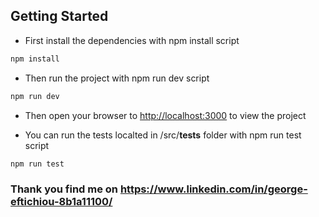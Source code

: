 ## Getting Started

- First install the dependencies with npm install script

```bash
npm install
```

- Then run the project with npm run dev script

```bash
npm run dev
```

- Then open your browser to <http://localhost:3000> to view the project

- You can run the tests localted in /src/**tests** folder with npm run test script

```bash
npm run test
```

### Thank you find me on <https://www.linkedin.com/in/george-eftichiou-8b1a11100/>
